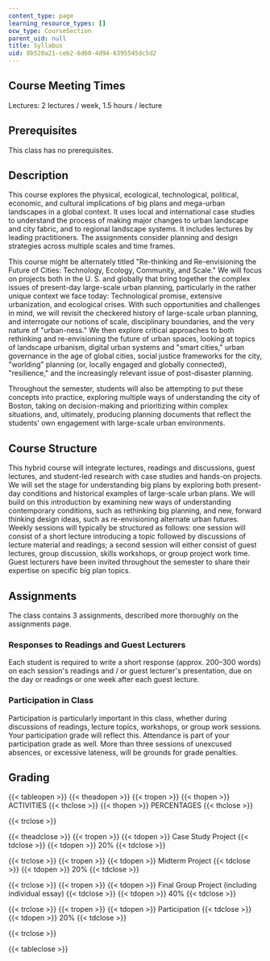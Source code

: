 ```yaml
---
content_type: page
learning_resource_types: []
ocw_type: CourseSection
parent_uid: null
title: Syllabus
uid: 8b520a21-ceb2-6d60-4d94-6395545dc5d2
---
```


Course Meeting Times
--------------------

Lectures: 2 lectures / week, 1.5 hours / lecture

Prerequisites
-------------

This class has no prerequisites.

Description
-----------

This course explores the physical, ecological, technological, political, economic, and cultural implications of big plans and mega-urban landscapes in a global context. It uses local and international case studies to understand the process of making major changes to urban landscape and city fabric, and to regional landscape systems. It includes lectures by leading practitioners. The assignments consider planning and design strategies across multiple scales and time frames.

This course might be alternately titled "Re-thinking and Re-envisioning the Future of Cities: Technology, Ecology, Community, and Scale." We will focus on projects both in the U. S. and globally that bring together the complex issues of present-day large-scale urban planning, particularly in the rather unique context we face today: Technological promise, extensive urbanization, and ecological crises. With such opportunities and challenges in mind, we will revisit the checkered history of large-scale urban planning, and interrogate our notions of scale, disciplinary boundaries, and the very nature of "urban-ness." We then explore critical approaches to both rethinking and re-envisioning the future of urban spaces, looking at topics of landscape urbanism, digital urban systems and "smart cities," urban governance in the age of global cities, social justice frameworks for the city, "worlding" planning (or, locally engaged and globally connected), "resilience," and the increasingly relevant issue of post-disaster planning.

Throughout the semester, students will also be attempting to put these concepts into practice, exploring multiple ways of understanding the city of Boston, taking on decision-making and prioritizing within complex situations, and, ultimately, producing planning documents that reflect the students' own engagement with large-scale urban environments.

Course Structure
----------------

This hybrid course will integrate lectures, readings and discussions, guest lectures, and student-led research with case studies and hands-on projects. We will set the stage for understanding big plans by exploring both present-day conditions and historical examples of large-scale urban plans. We will build on this introduction by examining new ways of understanding contemporary conditions, such as rethinking big planning, and new, forward thinking design ideas, such as re-envisioning alternate urban futures. Weekly sessions will typically be structured as follows: one session will consist of a short lecture introducing a topic followed by discussions of lecture material and readings; a second session will either consist of guest lectures, group discussion, skills workshops, or group project work time. Guest lecturers have been invited throughout the semester to share their expertise on specific big plan topics.

Assignments
-----------

The class contains 3 assignments, described more thoroughly on the assignments page.

### Responses to Readings and Guest Lecturers

Each student is required to write a short response (approx. 200–300 words) on each session's readings and / or guest lecturer's presentation, due on the day or readings or one week after each guest lecture.

### Participation in Class

Participation is particularly important in this class, whether during discussions of readings, lecture topics, workshops, or group work sessions. Your participation grade will reflect this. Attendance is part of your participation grade as well. More than three sessions of unexcused absences, or excessive lateness, will be grounds for grade penalties.

Grading
-------

{{< tableopen >}}
{{< theadopen >}}
{{< tropen >}}
{{< thopen >}}
ACTIVITIES
{{< thclose >}}
{{< thopen >}}
PERCENTAGES
{{< thclose >}}

{{< trclose >}}

{{< theadclose >}}
{{< tropen >}}
{{< tdopen >}}
Case Study Project
{{< tdclose >}}
{{< tdopen >}}
20%
{{< tdclose >}}

{{< trclose >}}
{{< tropen >}}
{{< tdopen >}}
Midterm Project
{{< tdclose >}}
{{< tdopen >}}
20%
{{< tdclose >}}

{{< trclose >}}
{{< tropen >}}
{{< tdopen >}}
Final Group Project (including individual essay)
{{< tdclose >}}
{{< tdopen >}}
40%
{{< tdclose >}}

{{< trclose >}}
{{< tropen >}}
{{< tdopen >}}
Participation
{{< tdclose >}}
{{< tdopen >}}
20%
{{< tdclose >}}

{{< trclose >}}

{{< tableclose >}}
